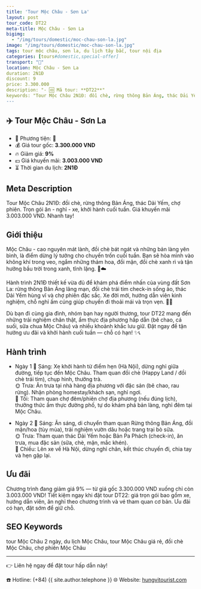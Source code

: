 ```yaml
---
title: 'Tour Mộc Châu - Sơn La'
layout: post
tour_code: DT22
meta-title: Mộc Châu - Sơn La
bigimg:
  - "/img/tours/domestic/moc-chau-son-la.jpg"
image: "/img/tours/domestic/moc-chau-son-la.jpg"
tags: tour mộc châu, sơn la, du lịch tây bắc, tour nội địa
categories: [tours#domestic,special-offer]
transport: "🚌"
location: Mộc Châu - Sơn La
duration: 2N1Đ
discount: 9
price: 3.300.000
description: "- 🆔 Mã tour: **DT22**"
keywords: "Tour Mộc Châu 2N1Đ: đồi chè, rừng thông Bản Áng, thác Dải Yếm, chợ phiên. Trọn gói ăn - nghỉ - xe, khởi hành cuối tuần. Giá khuyến mãi 3.003.000 VND. Nhanh tay!"
---
```


## ✈️ Tour Mộc Châu - Sơn La



- 🚗 Phương tiện: **🚌**
- 💰 Giá tour gốc: **3.300.000 VND**
- 🔥 Giảm giá: **9%**
- 💵 Giá khuyến mãi: **3.003.000 VND**
- ⏳ Thời gian du lịch: **2N1Đ**

## Meta Description
Tour Mộc Châu 2N1Đ: đồi chè, rừng thông Bản Áng, thác Dải Yếm, chợ phiên. Trọn gói ăn - nghỉ - xe, khởi hành cuối tuần. Giá khuyến mãi 3.003.000 VND. Nhanh tay!

## Giới thiệu
Mộc Châu - cao nguyên mát lành, đồi chè bát ngát và những bản làng yên bình, là điểm dừng lý tưởng cho chuyến trốn cuối tuần. Bạn sẽ hòa mình vào không khí trong veo, ngắm những thảm hoa, đồi mận, đồi chè xanh rì và tận hưởng bầu trời trong xanh, tĩnh lặng. 🌿☁️

Hành trình 2N1Đ thiết kế vừa đủ để khám phá điểm nhấn của vùng đất Sơn La: rừng thông Bản Áng lãng mạn, đồi chè trái tim check-in sống ảo, thác Dải Yếm hùng vĩ và chợ phiên đặc sắc. Xe đời mới, hướng dẫn viên kinh nghiệm, chỗ nghỉ ấm cúng giúp chuyến đi thoải mái và trọn vẹn. 🚌📸

Dù bạn đi cùng gia đình, nhóm bạn hay người thương, tour DT22 mang đến những trải nghiệm chân thật, ẩm thực địa phương hấp dẫn (bê chao, cá suối, sữa chua Mộc Châu) và nhiều khoảnh khắc lưu giữ. Đặt ngay để tận hưởng ưu đãi và khởi hành cuối tuần — chỗ có hạn! ✨📞

## Hành trình
- Ngày 1
  🌅 Sáng: Xe khởi hành từ điểm hẹn (Hà Nội), dừng nghỉ giữa đường, tiếp tục đến Mộc Châu. Tham quan đồi chè (Happy Land / đồi chè trái tim), chụp hình, thưởng trà.  
  🌞 Trưa: Ăn trưa tại nhà hàng địa phương với đặc sản (bê chao, rau rừng). Nhận phòng homestay/khách sạn, nghỉ ngơi.  
  🌙 Tối: Tham quan chợ đêm/phiên chợ địa phương (nếu đúng lịch), thưởng thức ẩm thực đường phố, tự do khám phá bản làng, nghỉ đêm tại Mộc Châu.

- Ngày 2
  🌅 Sáng: Ăn sáng, di chuyển tham quan Rừng thông Bản Áng, đồi mận/hoa (tùy mùa), trải nghiệm vườn dâu hoặc trang trại bò sữa.  
  🌞 Trưa: Tham quan thác Dải Yếm hoặc Bản Pa Phách (check-in), ăn trưa, mua đặc sản (sữa, chè, mận, mắc khén).  
  🌙 Chiều: Lên xe về Hà Nội, dừng nghỉ chân, kết thúc chuyến đi, chia tay và hẹn gặp lại.

## Ưu đãi
Chương trình đang giảm giá 9% — từ giá gốc 3.300.000 VND xuống chỉ còn 3.003.000 VND! Tiết kiệm ngay khi đặt tour DT22: giá trọn gói bao gồm xe, hướng dẫn viên, ăn nghỉ theo chương trình và vé tham quan cơ bản. Ưu đãi có hạn, đặt sớm để giữ chỗ.

## SEO Keywords
tour Mộc Châu 2 ngày, du lịch Mộc Châu, tour Mộc Châu giá rẻ, đồi chè Mộc Châu, chợ phiên Mộc Châu

---

👉 Liên hệ ngay để đặt tour hấp dẫn này!

☎️ Hotline: (+84) {{ site.author.telephone }}
🌐 Website: [hungvitourist.com](https://hungvitourist.com)

